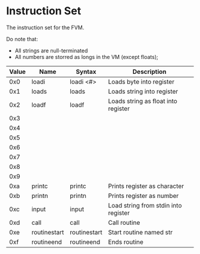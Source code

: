 # Instruction Set
The instruction set for the FVM.

Do note that:
* All strings are null-terminated
* All numbers are storred as longs in the VM (except floats);

| Value | Name | Syntax | Description |
|-------|------|--------|-------------|
| 0x0   | loadi | loadi <reg> <#> | Loads byte into register |
| 0x1   | loads | loads <reg> <str> | Loads string into register |
| 0x2   | loadf | loadf <reg> <str> | Loads string as float into register |
| 0x3   |  |  |  |
| 0x4   |  |  |  |
| 0x5   |  |  |  |
| 0x6   |  |  |  |
| 0x7   |  |  |  |
| 0x8   |  |  |  |
| 0x9   |  |  |  |
| 0xa   | printc | printc <reg> | Prints register as character |
| 0xb   | printn | printn <reg> | Prints register as number |
| 0xc   | input | input <reg> | Load string from stdin into register |
| 0xd   | call | call <routine> | Call routine |
| 0xe   | routinestart | routinestart <str> | Start routine named str |
| 0xf   | routineend | routineend | Ends routine |